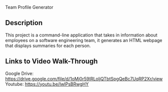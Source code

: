 Team Profile Generator

## Description

This project is a command-line application that takes in information about employees on a software engineering team, it generates an HTML webpage that displays summaries for each person.

## Links to Video Walk-Through

Google Drive: https://drive.google.com/file/d/1oMj0r59IRLoljQTbtSpgQeBc7UqRP2Xr/view  
Youtube: https://youtu.be/IwlPsBRwgHY
